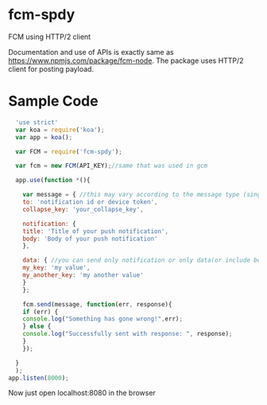 # fcm-spdy
FCM using HTTP/2 client

Documentation and use of APIs is exactly same as https://www.npmjs.com/package/fcm-node.
The package uses HTTP/2 client for posting payload.

# Sample Code
```js
  'use strict'
  var koa = require('koa');
  var app = koa();

  var FCM = require('fcm-spdy');

  var fcm = new FCM(API_KEY);//same that was used in gcm

  app.use(function *(){

    var message = { //this may vary according to the message type (single recipient, multicast, topic, et cetera)
    to: 'notification id or device token',
    collapse_key: 'your_collapse_key',

    notification: {
    title: 'Title of your push notification',
    body: 'Body of your push notification'
    },

    data: { //you can send only notification or only data(or include both)
    my_key: 'my value',
    my_another_key: 'my another value'
    }
    };

    fcm.send(message, function(err, response){
    if (err) {
    console.log("Something has gone wrong!",err);
    } else {
    console.log("Successfully sent with response: ", response);
    }
    });

  }
  );
app.listen(8000);
```
Now just open localhost:8080 in the browser
